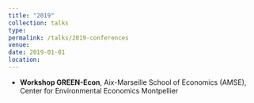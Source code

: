 ```yaml
---
title: "2019"
collection: talks
type: 
permalink: /talks/2019-conferences
venue: 
date: 2019-01-01
location: 
---
```


* **Workshop GREEN-Econ**, Aix-Marseille School of Economics (AMSE), Center for Environmental Economics Montpellier
